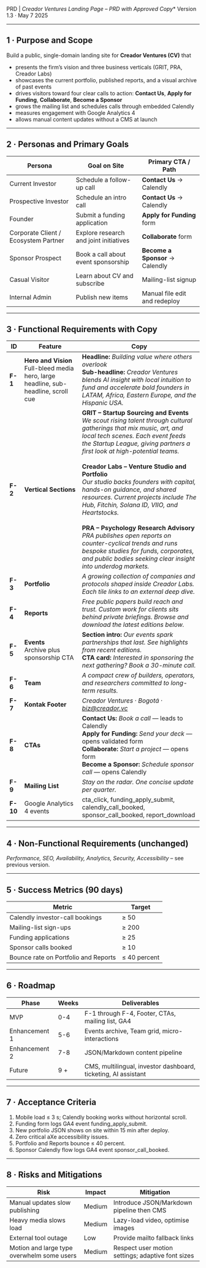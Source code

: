 PRD |
  *Creador Ventures Landing Page – PRD with Approved Copy**
Version 1.3 · May 7 2025

---

## 1 · Purpose and Scope

Build a public, single-domain landing site for **Creador Ventures (CV)** that

* presents the firm’s vision and three business verticals (GRIT, PRA, Creador Labs)
* showcases the current portfolio, published reports, and a visual archive of past events
* drives visitors toward four clear calls to action: **Contact Us**, **Apply for Funding**, **Collaborate**, **Become a Sponsor**
* grows the mailing list and schedules calls through embedded Calendly
* measures engagement with Google Analytics 4
* allows manual content updates without a CMS at launch

---

## 2 · Personas and Primary Goals

| Persona                              | Goal on Site                           | Primary CTA / Path              |
| ------------------------------------ | -------------------------------------- | ------------------------------- |
| Current Investor                     | Schedule a follow-up call              | **Contact Us** → Calendly       |
| Prospective Investor                 | Schedule an intro call                 | **Contact Us** → Calendly       |
| Founder                              | Submit a funding application           | **Apply for Funding** form      |
| Corporate Client / Ecosystem Partner | Explore research and joint initiatives | **Collaborate** form            |
| Sponsor Prospect                     | Book a call about event sponsorship    | **Become a Sponsor** → Calendly |
| Casual Visitor                       | Learn about CV and subscribe           | Mailing-list signup             |
| Internal Admin                       | Publish new items                      | Manual file edit and redeploy   |

---

## 3 · Functional Requirements with Copy

| ID       | Feature                                                                                | Copy                                                                                                                                                                                                                                                                                                                                                                                                                                                                                                                                                                                                                                                                                    |
| -------- | -------------------------------------------------------------------------------------- | --------------------------------------------------------------------------------------------------------------------------------------------------------------------------------------------------------------------------------------------------------------------------------------------------------------------------------------------------------------------------------------------------------------------------------------------------------------------------------------------------------------------------------------------------------------------------------------------------------------------------------------------------------------------------------------- |
| **F-1**  | **Hero and Vision**<br>Full-bleed media hero, large headline, sub-headline, scroll cue | **Headline:** *Building value where others overlook*<br>**Sub-headline:** *Creador Ventures blends AI insight with local intuition to fund and accelerate bold founders in LATAM, Africa, Eastern Europe, and the Hispanic USA.*                                                                                                                                                                                                                                                                                                                                                                                                                                                        |
| **F-2**  | **Vertical Sections**                                                                  | **GRIT – Startup Sourcing and Events**<br>*We scout rising talent through cultural gatherings that mix music, art, and local tech scenes. Each event feeds the Startup League, giving partners a first look at high-potential teams.*<br><br>**Creador Labs – Venture Studio and Portfolio**<br>*Our studio backs founders with capital, hands-on guidance, and shared resources. Current projects include The Hub, Fitchin, Solana ID, VIIO, and Heartstocks.*<br><br>**PRA – Psychology Research Advisory**<br>*PRA publishes open reports on counter-cyclical trends and runs bespoke studies for funds, corporates, and public bodies seeking clear insight into underdog markets.* |
| **F-3**  | **Portfolio**                                                                          | *A growing collection of companies and protocols shaped inside Creador Labs. Each tile links to an external deep dive.*                                                                                                                                                                                                                                                                                                                                                                                                                                                                                                                                                                 |
| **F-4**  | **Reports**                                                                            | *Free public papers build reach and trust. Custom work for clients sits behind private briefings. Browse and download the latest editions below.*                                                                                                                                                                                                                                                                                                                                                                                                                                                                                                                                       |
| **F-5**  | **Events**<br>Archive plus sponsorship CTA                                             | **Section intro:** *Our events spark partnerships that last. See highlights from recent editions.*<br>**CTA card:** *Interested in sponsoring the next gathering? Book a 30-minute call.*                                                                                                                                                                                                                                                                                                                                                                                                                                                                                               |
| **F-6**  | **Team**                                                                               | *A compact crew of builders, operators, and researchers committed to long-term results.*                                                                                                                                                                                                                                                                                                                                                                                                                                                                                                                                                                                                |
| **F-7**  | **Kontak Footer**                                                                      | *Creador Ventures · Bogotá · [biz@creador.vc](mailto:biz@creador.vc)*                                                                                                                                                                                                                                                                                                                                                                                                                                                                                                                                                                                                                   |
| **F-8**  | **CTAs**                                                                               | **Contact Us:** *Book a call* — leads to Calendly<br>**Apply for Funding:** *Send your deck* — opens validated form<br>**Collaborate:** *Start a project* — opens form<br>**Become a Sponsor:** *Schedule sponsor call* — opens Calendly                                                                                                                                                                                                                                                                                                                                                                                                                                                |
| **F-9**  | **Mailing List**                                                                       | *Stay on the radar. One concise update per quarter.*                                                                                                                                                                                                                                                                                                                                                                                                                                                                                                                                                                                                                                    |
| **F-10** | Google Analytics 4 events                                                              | cta_click, funding_apply_submit, calendly_call_booked, sponsor_call_booked, report_download                                                                                                                                                                                                                                                                                                                                                                                                                                                                                                                                                                                   |

---

## 4 · Non-Functional Requirements (unchanged)

*Performance, SEO, Availability, Analytics, Security, Accessibility* – see previous version.

---

## 5 · Success Metrics (90 days)

| Metric                               | Target       |
| ------------------------------------ | ------------ |
| Calendly investor-call bookings      | ≥ 50         |
| Mailing-list sign-ups                | ≥ 200        |
| Funding applications                 | ≥ 25         |
| Sponsor calls booked                 | ≥ 10         |
| Bounce rate on Portfolio and Reports | ≤ 40 percent |

---

## 6 · Roadmap

| Phase         | Weeks | Deliverables                                                   |
| ------------- | ----- | -------------------------------------------------------------- |
| MVP           | 0-4   | F-1 through F-4, Footer, CTAs, mailing list, GA4               |
| Enhancement 1 | 5-6   | Events archive, Team grid, micro-interactions                  |
| Enhancement 2 | 7-8   | JSON/Markdown content pipeline                                 |
| Future        | 9 +   | CMS, multilingual, investor dashboard, ticketing, AI assistant |

---

## 7 · Acceptance Criteria

1. Mobile load ≤ 3 s; Calendly booking works without horizontal scroll.
2. Funding form logs GA4 event funding_apply_submit.
3. New portfolio JSON shows on site within 15 min after deploy.
4. Zero critical aXe accessibility issues.
5. Portfolio and Reports bounce ≤ 40 percent.
6. Sponsor Calendly flow logs GA4 event sponsor_call_booked.

---

## 8 · Risks and Mitigations

| Risk                                       | Impact | Mitigation                                        |
| ------------------------------------------ | ------ | ------------------------------------------------- |
| Manual updates slow publishing             | Medium | Introduce JSON/Markdown pipeline then CMS         |
| Heavy media slows load                     | Medium | Lazy-load video, optimise images                  |
| External tool outage                       | Low    | Provide mailto fallback links                     |
| Motion and large type overwhelm some users | Medium | Respect user motion settings; adaptive font sizes |
